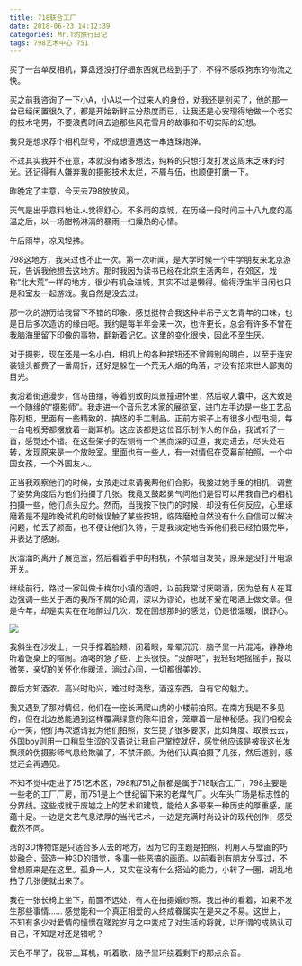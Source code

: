 ```yaml
---
title: 718联合工厂
date: 2018-06-23 14:12:39
categories: Mr.T的旅行日记
tags: 798艺术中心 751
---
```


买了一台单反相机，算盘还没打仔细东西就已经到手了，不得不感叹狗东的物流之快。

买之前我咨询了一下小A，小A以一个过来人的身份，劝我还是别买了，他的那一台已经闲置很久了，都是开始新鲜三分热度而已，让我还是心安理得地做一个老实的技术宅男，不要浪费时间去追那些风花雪月的故事和不切实际的幻想。

我只是想求荐个相机型号，不成想遭遇这一串连珠炮弹。

不过其实我并不在意，本就没有诸多想法，纯粹的只想打发打发这周末乏味的时光。还记得有人嫌弃我的摄影技术太烂，不屑与伍，也顺便打磨一下。

昨晚定了主意，今天去798放放风。

天气是出乎意料地让人觉得舒心，不多雨的京城，在历经一段时间三十八九度的高温之后，以一场酣畅淋漓的暴雨一扫燥热的心情。

午后雨毕，凉风轻拂。

798这地方，我来过也不止一次。第一次听闻，是大学时候一个中学朋友来北京游玩，告诉我他想去这地方。那时我因为读书已经在北京生活两年，在郊区，戏称“北大荒”一样的地方，很少有机会进城，其实不过是懒得。偷得浮生半日闲也只是和室友一起游戏。我自然是没去过。

那一次的游历给我留下不错的印象，感觉挺符合我这种半吊子文艺青年的口味，也是日后多次造访的缘由吧。我约是每半年会来一次，也许更长，总会有许多不曾在我脑海里留下印像的事物，翻新着记忆。这里的变化很快，因此不至生厌。

对于摄影，现在还是一名小白，相机上的各种按钮还不曾辨别的明白，以至于连安装镜头都费了一番周折，还好是躲在一个荒无人烟的角落，才没有招来世人鄙夷的目光。

我沿着街道漫步，信马由缰，等着别致的风景撞进怀里，然后收入囊中，这大致是一个随缘的“摄影师”。我走进一个音乐艺术家的展览室，进门左手边是一些工艺品陈列柜，里面有一些精致的、搞怪的手工制品。正前方架子上有很多小型电视，每一台电视旁都摆放着一副耳机。这应该都是这位音乐制作人的作品，我试听了一首，感觉还不错。在这些架子的左侧有一个黑而深的过道，我走进去，尽头处右转，发现原来是一个放映室。里面也有一些人，有一对情侣在荧幕前拍照，一个中国女孩，一个外国友人。

正当我观察他们的时候，女孩走过来请我帮他们合影，我接过她手里的相机，调整了姿势角度后为他们拍摄了几张。我竟又鼓起勇气问他们是否可以用我自己的相机拍摄一些，他们点头应允。然而，当我按下快门的时候，却没有任何反应，心里琢磨着是不是昨晚试机的时候误触了某些按钮，临阵磨枪自然没有什么自信可以解决问题，怕丢了颜面，也不便让他们久待，于是我淡定地告诉他们我已经拍摄完毕，并表达了感谢。

灰溜溜的离开了展览室，然后看着手中的相机，不禁暗自发笑，原来是没打开电源开关。

继续前行，路过一家叫做卡梅尔小镇的酒吧，以前我常讨厌喝酒，因为总有人在耳边强调一些关于酒的我所不屑的论调，深以为谬论，也就不爱在喝酒上做文章。但是今年，却是实实在在地醉过几次，现在回想那时的感觉，仍是很温暖，很舒心。

![](http://o6lqh5p0j.bkt.clouddn.com/798-01-800.jpg)

我斜坐在沙发上，一只手撑着脸颊，闭着眼，晕晕沉沉，脑子里一片混沌，静静地听着饭桌上的喧闹。酒喝的急了些，上头很快。“没醉吧”，我轻轻地摇摇手，报以微笑，亲切的关怀化作暖流，淌过心间，一切都很美妙。

醉后方知酒浓。高兴时助兴，难过时浇愁，酒这东西，自有它的魅力。

我又遇到了那对情侣，他们在一座长满爬山虎的小楼前拍照。在南方我是不多见的，但在北边总能遇到这样覆满绿意的陈年旧舍，笼罩着一层神秘感。我们相视会心一笑，他们再次邀请我为他们拍照，女生提了很多要求，比如角度、取景云云，外国boy则用一口稍显生涩的汉语说让我自己掌控就好，感觉他应该是被我这长发飘须的伪摄影师气息给欺骗了，不禁汗颜。为他们认真拍摄了几张，然后道别，感觉还会再遇见。

不知不觉中走进了751艺术区，798和751之前都是属于718联合工厂，798主要是一些老的工厂厂房，而751是上个世纪留下来的老煤气厂。火车头广场是标志性的分界线。这些成就于废墟之上的艺术和建筑，能给人多带来一种历史的厚重感，底蕴十足。一边是文艺气息浓厚的当代艺术，一边是充满时尚设计的现代创作，感受截然不同。

活的3D博物馆是只适合多人去的地方，因为它的主题是拍照，利用人与壁画的巧妙融合，营造一种3D的错觉，多事一些恶搞的画面。以前看到有朋友分享过，不曾想原来是在这里。孤身一人，又实在没有什么搭讪的能力，小转了一圈，胡乱地拍了几张便就出来了。

我在一张长椅上坐下，前面不远处，有人在拍摄婚纱照。我出神的看着，如果不发生那些事情...... 感觉能和一个真正相爱的人终成眷属实在是来之不易。这世上，不知有多少对爱情的憧憬在蹉跎岁月之中变成了对生活的将就，以所谓的成熟认可自己，不知是对还是错呢？

天色不早了，我带上耳机，听着歌，脑子里环绕着剩下的那点余音。













